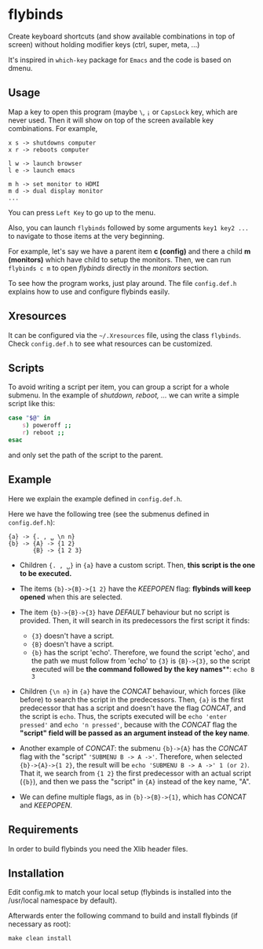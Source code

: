 # flybinds
Create keyboard shortcuts (and show available combinations in top of screen)
without holding modifier keys (ctrl, super, meta, ...)

It's inspired in `which-key` package for `Emacs` and the code is based on dmenu.
## Usage
Map a key to open this program (maybe `\`, `¡` or `CapsLock` key, which are
never used. Then it will show on top of the screen available key combinations.
For example,

```
x s -> shutdowns computer
x r -> reboots computer

l w -> launch browser
l e -> launch emacs

m h -> set monitor to HDMI
m d -> dual display monitor
...
```
You can press `Left Key` to go up to the menu.

Also, you can launch `flybinds` followed by some arguments `key1 key2 ...` to
navigate to those items at the very beginning.

For example, let's say we have a parent item **c (config)** and there a child
**m (monitors)** which have child to setup the monitors. Then, we can run
`flybinds c m` to open *flybinds* directly in the *monitors* section.

To see how the program works, just play around. The file `config.def.h` explains
how to use and configure flybinds easily.

## Xresources
It can be configured via the `~/.Xresources` file, using the class `flybinds`.
Check `config.def.h` to see what resources can be customized.

## Scripts
To avoid writing a script per item, you can group a script for a whole submenu. In the example of *shutdown, reboot, ...* we can write a simple script like this:
```bash
case "$@" in
    s) poweroff ;;
    r) reboot ;;
esac
```
and only set the path of the script to the parent.

## Example
Here we explain the example defined in `config.def.h`.

Here we have the following tree (see the submenus defined in `config.def.h`):

    {a} -> {. , ␣ \n n}
    {b} -> {A} -> {1 2}
           {B} -> {1 2 3}

- Children `{. , ␣}` in `{a}` have a custom script. Then, **this script is the
  one to be executed.**

- The items `{b}->{B}->{1 2}` have the _KEEPOPEN_ flag: **flybinds will keep
  opened** when this are selected.

- The item `{b}->{B}->{3}` have _DEFAULT_ behaviour but no script is provided.
  Then, it will search in its predecessors the first script it finds:
    - `{3}` doesn't have a script.
    - `{B}` doesn't have a script.
    - `{b}` has the script 'echo'. Therefore, we found the script 'echo', and
  the path we must follow from 'echo' to `{3}` is `{B}->{3}`, so the script
  executed will be **the command followed by the key names****: `echo B 3`

- Children `{\n n}` in `{a}` have the _CONCAT_ behaviour, which forces (like
  before) to search the script in the predecessors. Then, `{a}` is the first
  predecessor that has a script and doesn't have the flag _CONCAT_, and the
  script is `echo`. Thus, the scripts executed will be `echo 'enter pressed'`
  and `echo 'n pressed'`, because with the _CONCAT_ flag the **"script" field
  will be passed as an argument instead of the key name**.

- Another example of _CONCAT_: the submenu `{b}->{A}` has the _CONCAT_ flag with
  the "script" `'SUBMENU B -> A ->'`. Therefore, when selected `{b}->{A}->{1
  2}`, the result will be `echo 'SUBMENU B -> A ->' 1 (or 2)`. That it, we
  search from `{1 2}` the first predecessor with an actual script (`{b}`), and
  then we pass the "script" in `{A}` instead of the key name, "A".

- We can define multiple flags, as in `{b}->{B}->{1}`, which has _CONCAT_ and
  _KEEPOPEN_.

Requirements
------------
In order to build flybinds you need the Xlib header files.


Installation
------------
Edit config.mk to match your local setup (flybinds is installed into the
/usr/local namespace by default).

Afterwards enter the following command to build and install flybinds (if
necessary as root):

    make clean install
